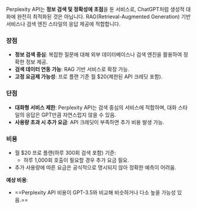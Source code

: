 Perplexity API는 **정보 검색 및 정확성에 초점**을 둔 서비스로, ChatGPT처럼 생성적 대화에 완전히 최적화된 것은 아닙니다. RAG(Retrieval-Augmented Generation) 기반 서비스나 검색 엔진 스타일의 응답 제공에 적합합니다.

### **장점**

- **정보 검색 중심**: 복잡한 질문에 대해 외부 데이터베이스나 검색 엔진을 활용하여 정확한 정보 제공.
- **검색 데이터 연동 가능**: RAG 기반 서비스로 확장 가능.
- **고정 요금제 가능성**: 프로 플랜 기준 월 $20(제한된 API 크레딧 포함).

### **단점**

- **대화형 서비스 제한**: Perplexity API는 검색 중심의 서비스에 적합하며, 대화 스타일의 응답은 GPT만큼 자연스럽지 않을 수 있음.
- **사용량 초과 시 추가 요금**: API 크레딧이 부족하면 추가 비용 발생 가능.

### **비용**

- 월 $20 프로 플랜(하루 300회 검색 포함) 기준:
    - 하루 1,000회 호출이 필요할 경우 추가 요금 필요.
- 추가 사용량에 따른 요금은 공식적으로 명시되지 않아 정확한 예측이 어려움.

**예상 비용**:

- ==Perplexity API 비용이 GPT-3.5와 비교해 비슷하거나 다소 높을 가능성 있음.==